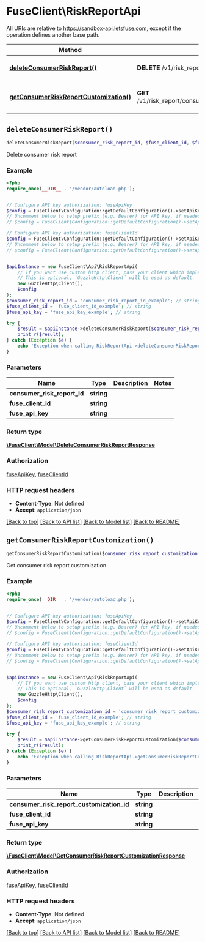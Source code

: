 # FuseClient\RiskReportApi

All URIs are relative to https://sandbox-api.letsfuse.com, except if the operation defines another base path.

| Method | HTTP request | Description |
| ------------- | ------------- | ------------- |
| [**deleteConsumerRiskReport()**](RiskReportApi.md#deleteConsumerRiskReport) | **DELETE** /v1/risk_report/consumer/{consumer_risk_report_id} | Delete consumer risk report |
| [**getConsumerRiskReportCustomization()**](RiskReportApi.md#getConsumerRiskReportCustomization) | **GET** /v1/risk_report/consumer/customization/{consumer_risk_report_customization_id} | Get consumer risk report customization |


## `deleteConsumerRiskReport()`

```php
deleteConsumerRiskReport($consumer_risk_report_id, $fuse_client_id, $fuse_api_key): \FuseClient\Model\DeleteConsumerRiskReportResponse
```

Delete consumer risk report

### Example

```php
<?php
require_once(__DIR__ . '/vendor/autoload.php');


// Configure API key authorization: fuseApiKey
$config = FuseClient\Configuration::getDefaultConfiguration()->setApiKey('Fuse-Api-Key', 'YOUR_API_KEY');
// Uncomment below to setup prefix (e.g. Bearer) for API key, if needed
// $config = FuseClient\Configuration::getDefaultConfiguration()->setApiKeyPrefix('Fuse-Api-Key', 'Bearer');

// Configure API key authorization: fuseClientId
$config = FuseClient\Configuration::getDefaultConfiguration()->setApiKey('Fuse-Client-Id', 'YOUR_API_KEY');
// Uncomment below to setup prefix (e.g. Bearer) for API key, if needed
// $config = FuseClient\Configuration::getDefaultConfiguration()->setApiKeyPrefix('Fuse-Client-Id', 'Bearer');


$apiInstance = new FuseClient\Api\RiskReportApi(
    // If you want use custom http client, pass your client which implements `GuzzleHttp\ClientInterface`.
    // This is optional, `GuzzleHttp\Client` will be used as default.
    new GuzzleHttp\Client(),
    $config
);
$consumer_risk_report_id = 'consumer_risk_report_id_example'; // string
$fuse_client_id = 'fuse_client_id_example'; // string
$fuse_api_key = 'fuse_api_key_example'; // string

try {
    $result = $apiInstance->deleteConsumerRiskReport($consumer_risk_report_id, $fuse_client_id, $fuse_api_key);
    print_r($result);
} catch (Exception $e) {
    echo 'Exception when calling RiskReportApi->deleteConsumerRiskReport: ', $e->getMessage(), PHP_EOL;
}
```

### Parameters

| Name | Type | Description  | Notes |
| ------------- | ------------- | ------------- | ------------- |
| **consumer_risk_report_id** | **string**|  | |
| **fuse_client_id** | **string**|  | |
| **fuse_api_key** | **string**|  | |

### Return type

[**\FuseClient\Model\DeleteConsumerRiskReportResponse**](../Model/DeleteConsumerRiskReportResponse.md)

### Authorization

[fuseApiKey](../../README.md#fuseApiKey), [fuseClientId](../../README.md#fuseClientId)

### HTTP request headers

- **Content-Type**: Not defined
- **Accept**: `application/json`

[[Back to top]](#) [[Back to API list]](../../README.md#endpoints)
[[Back to Model list]](../../README.md#models)
[[Back to README]](../../README.md)

## `getConsumerRiskReportCustomization()`

```php
getConsumerRiskReportCustomization($consumer_risk_report_customization_id, $fuse_client_id, $fuse_api_key): \FuseClient\Model\GetConsumerRiskReportCustomizationResponse
```

Get consumer risk report customization

### Example

```php
<?php
require_once(__DIR__ . '/vendor/autoload.php');


// Configure API key authorization: fuseApiKey
$config = FuseClient\Configuration::getDefaultConfiguration()->setApiKey('Fuse-Api-Key', 'YOUR_API_KEY');
// Uncomment below to setup prefix (e.g. Bearer) for API key, if needed
// $config = FuseClient\Configuration::getDefaultConfiguration()->setApiKeyPrefix('Fuse-Api-Key', 'Bearer');

// Configure API key authorization: fuseClientId
$config = FuseClient\Configuration::getDefaultConfiguration()->setApiKey('Fuse-Client-Id', 'YOUR_API_KEY');
// Uncomment below to setup prefix (e.g. Bearer) for API key, if needed
// $config = FuseClient\Configuration::getDefaultConfiguration()->setApiKeyPrefix('Fuse-Client-Id', 'Bearer');


$apiInstance = new FuseClient\Api\RiskReportApi(
    // If you want use custom http client, pass your client which implements `GuzzleHttp\ClientInterface`.
    // This is optional, `GuzzleHttp\Client` will be used as default.
    new GuzzleHttp\Client(),
    $config
);
$consumer_risk_report_customization_id = 'consumer_risk_report_customization_id_example'; // string
$fuse_client_id = 'fuse_client_id_example'; // string
$fuse_api_key = 'fuse_api_key_example'; // string

try {
    $result = $apiInstance->getConsumerRiskReportCustomization($consumer_risk_report_customization_id, $fuse_client_id, $fuse_api_key);
    print_r($result);
} catch (Exception $e) {
    echo 'Exception when calling RiskReportApi->getConsumerRiskReportCustomization: ', $e->getMessage(), PHP_EOL;
}
```

### Parameters

| Name | Type | Description  | Notes |
| ------------- | ------------- | ------------- | ------------- |
| **consumer_risk_report_customization_id** | **string**|  | |
| **fuse_client_id** | **string**|  | |
| **fuse_api_key** | **string**|  | |

### Return type

[**\FuseClient\Model\GetConsumerRiskReportCustomizationResponse**](../Model/GetConsumerRiskReportCustomizationResponse.md)

### Authorization

[fuseApiKey](../../README.md#fuseApiKey), [fuseClientId](../../README.md#fuseClientId)

### HTTP request headers

- **Content-Type**: Not defined
- **Accept**: `application/json`

[[Back to top]](#) [[Back to API list]](../../README.md#endpoints)
[[Back to Model list]](../../README.md#models)
[[Back to README]](../../README.md)
